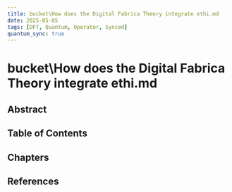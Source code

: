 ```yaml
---
title: bucket\How does the Digital Fabrica Theory integrate ethi.md
date: 2025-05-05
tags: [DFT, Quantum, Operator, Synced]
quantum_sync: true
---
```

# bucket\How does the Digital Fabrica Theory integrate ethi.md

## Abstract

## Table of Contents

## Chapters

## References

